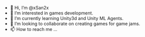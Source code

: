 - 👋 Hi, I’m @xSan2x
- 👀 I’m interested in games development.
- 🌱 I’m currently learning Unity3d and Unity ML Agents.
- 💞️ I’m looking to collaborate on creating games for game jams.
- 📫 How to reach me ... 

<!---
xSan2x/xSan2x is a ✨ special ✨ repository because its `README.md` (this file) appears on your GitHub profile.
You can click the Preview link to take a look at your changes.
--->
